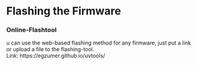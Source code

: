<h1>Flashing the Firmware</h1>
<h3>Online-Flashtool</h3>
u can use the web-based flashing method for any firmware, just put a link or upload a file to the flashing-tool.
<br>
Link:
https://egzumer.github.io/uvtools/
